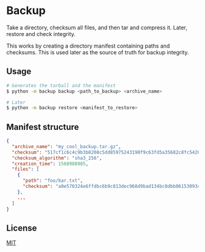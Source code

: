 # Backup

Take a directory, checksum all files, and then tar and compress it. Later, restore and check integrity.

This works by creating a directory manifest containing paths and checksums. This is used later as the source of truth for backup integrity.

## Usage

```bash
# Generates the tarball and the manifest
$ python -m backup backup <path_to_backup> <archive_name>

# Later
$ python -m backup restore <manifest_to_restore>
```

## Manifest structure

```json
{
  "archive_name": "my_cool_backup.tar.gz",
  "checksum": "517cf1c6c4c9b3b8208c5dd85975243190f9c63fd5a35682c8fc542071468993",
  "checksum_algorithm": "sha3_256",
  "creation_time": 1568988985,
  "files": [
    {
      "path": "foo/bar.txt",
      "checksum": "a0e570324e6ffdbc6b9c813dec968d9bad134bc0dbb061530934f4e59c2700b9",
    },
    ...
  ]
}
```

## License

[MIT](LICENSE)
